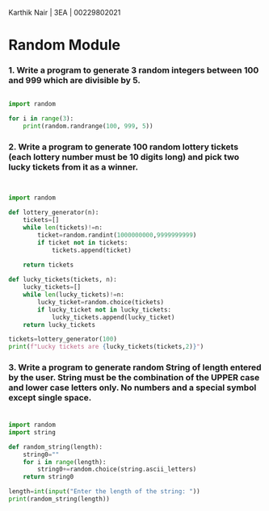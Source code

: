 Karthik Nair | 3EA | 00229802021

# Random Module

### 1.  Write a program to generate 3 random integers between 100 and 999 which are divisible by 5.
```python

import random

for i in range(3):
    print(random.randrange(100, 999, 5))

```

### 2.  Write a program to generate 100 random lottery tickets (each lottery number must be 10 digits long) and pick two lucky tickets from it as a winner.
```python


import random

def lottery_generator(n):
    tickets=[]
    while len(tickets)!=n:
        ticket=random.randint(1000000000,9999999999)
        if ticket not in tickets:
            tickets.append(ticket)
        
    return tickets

def lucky_tickets(tickets, n):
    lucky_tickets=[]
    while len(lucky_tickets)!=n:
        lucky_ticket=random.choice(tickets)
        if lucky_ticket not in lucky_tickets:
            lucky_tickets.append(lucky_ticket)
    return lucky_tickets

tickets=lottery_generator(100)
print(f"Lucky tickets are {lucky_tickets(tickets,2)}") 

```

### 3. Write a program to generate random String of length entered by the user. String must be the combination of the UPPER case and lower case letters only. No numbers and a special symbol except single space.
### 
```python

import random
import string

def random_string(length):
    string0=""
    for i in range(length):
        string0+=random.choice(string.ascii_letters)
    return string0

length=int(input("Enter the length of the string: "))
print(random_string(length))

```

